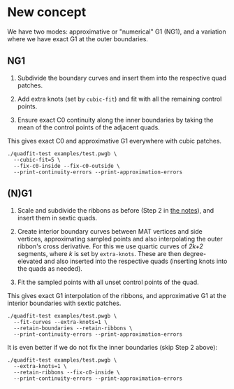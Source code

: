 # New concept

We have two modes: approximative or "numerical" G1 (NG1),
and a variation where we have exact G1 at the outer boundaries.

## NG1

1. Subdivide the boundary curves and insert them into the respective quad patches.

1. Add extra knots (set by `cubic-fit`) and fit with all the remaining control points.

1. Ensure exact C0 continuity along the inner boundaries by taking the mean 
   of the control points of the adjacent quads.

This gives exact C0 and approximative G1 everywhere with cubic patches.

```
./quadfit-test examples/test.pwgb \
  --cubic-fit=5 \
  --fix-c0-inside --fix-c0-outside \
  --print-continuity-errors --print-approximation-errors
```

## (N)G1

1. Scale and subdivide the ribbons as before (Step 2 in [the notes](notes.md)),
   and insert them in sextic quads.

1. Create interior boundary curves between MAT vertices and side vertices,
   approximating sampled points and also interpolating the outer ribbon's
   cross derivative. For this we use quartic curves of *2k+2* segments,
   where *k* is set by `extra-knots`. These are then degree-elevated and
   also inserted into the respective quads (inserting knots into the quads
   as needed).

1. Fit the sampled points with all unset control points of the quad.

This gives exact G1 interpolation of the ribbons, and approximative G1
at the interior boundaries with sextic patches.

```
./quadfit-test examples/test.pwgb \
  --fit-curves --extra-knots=1 \
  --retain-boundaries --retain-ribbons \
  --print-continuity-errors --print-approximation-errors
```

It is even better if we do not fix the inner boundaries (skip Step 2 above):

```
./quadfit-test examples/test.pwgb \
  --extra-knots=1 \
  --retain-ribbons --fix-c0-inside \
  --print-continuity-errors --print-approximation-errors
```
